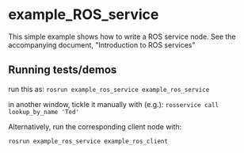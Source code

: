 # example_ROS_service
This simple example shows how to write a ROS service node.  See the accompanying document, "Introduction to ROS services"

## Running tests/demos
 run this as: 
`rosrun example_ros_service example_ros_service`

in another window, tickle it manually with (e.g.): 
 `rosservice call lookup_by_name 'Ted'`   

Alternatively, run the corresponding client node with:

`rosrun example_ros_service example_ros_client`
